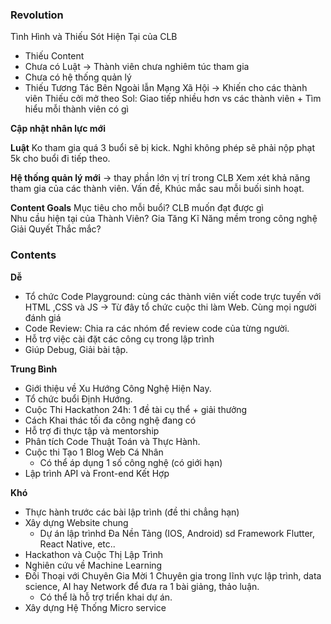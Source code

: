 ### Revolution

Tình Hình và Thiếu Sót Hiện Tại của CLB
+ Thiếu Content
+ Chưa có Luật
	-> Thành viên chưa nghiêm túc tham gia
+ Chưa có hệ thống quản lý
+ Thiếu Tương Tác Bên Ngoài lẫn Mạng Xã Hội
	-> Khiến cho các thành viên Thiếu cởi mở theo
	Sol: Giao tiếp nhiều hơn vs các thành viên + Tìm hiểu mỗi thành viên có gì  


**Cập nhật nhân lực mới**

**Luật**
	Ko tham gia quá 3 buổi sẽ bị kick.
	Nghỉ không phép sẽ phải nộp phạt 5k cho buổi đi tiếp theo.

**Hệ thống quản lý mới** -> thay phần lớn vị trí trong CLB
	Xem xét khả năng tham gia của các thành viên.
	Vấn đề, Khúc mắc sau mỗi buối sinh hoạt.

**Content Goals**
	Mục tiêu cho mỗi buổi? CLB muốn đạt được gì  
	Nhu cầu hiện tại của Thành Viên?
	Gia Tăng Kĩ Năng mềm trong công nghệ
	Giải Quyết Thắc mắc?

### Contents
**Dễ**
+ Tổ chức Code Playground: cùng các thành viên viết code trực tuyến 
với HTML ,CSS và JS -> Từ đây tổ chức cuộc thi làm Web. Cùng mọi người đánh giá
+ Code Review: Chia ra các nhóm để review code của từng người.
+ Hỗ trợ việc cài đặt các công cụ trong lập trình
+ Giúp Debug, Giải bài tập.


**Trung Bình**
+ Giới thiệu về Xu Hướng Công Nghệ Hiện Nay.
+ Tổ chức buổi Định Hướng.
+ Cuộc Thi Hackathon 24h: 1 đề tài cụ thể + giải thưởng
+ Cách Khai thác tối đa công nghệ đang có
+ Hỗ trợ đi thực tập và mentorship
+ Phân tích Code Thuật Toán và Thực Hành.
+ Cuộc thi Tạo 1 Blog Web Cá Nhân
	+ Có thể áp dụng 1 số công nghệ (có giới hạn)
+ Lập trình API và Front-end Kết Hợp


**Khó**
+ Thực hành trước các bài lập trình (đề thi chẳng hạn)
+ Xây dựng Website chung
	+ Dự án lập trìnhd Đa Nền Tảng (IOS, Android) sd Framework Flutter, React Native, etc..
+ Hackathon và Cuộc Thị Lập Trình
+ Nghiên cứu về Machine Learning
+ Đối Thoại với Chuyên Gia
	Mời 1 Chuyên gia trong lĩnh vực lập trình, data science, AI hay Network để đưa ra 1 bài giảng, thảo luận.
	+ Có thể là hỗ trợ triển khai dự án.
 + Xây dựng Hệ Thống Micro service